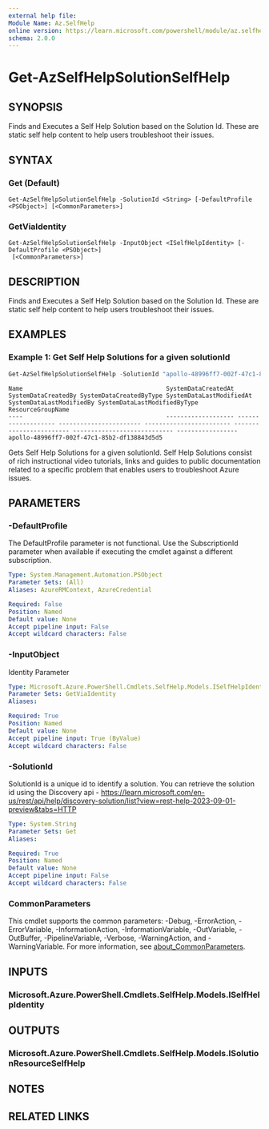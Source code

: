 ```yaml
---
external help file:
Module Name: Az.SelfHelp
online version: https://learn.microsoft.com/powershell/module/az.selfhelp/get-azselfhelpsolutionselfhelp
schema: 2.0.0
---
```


# Get-AzSelfHelpSolutionSelfHelp

## SYNOPSIS
Finds and Executes a Self Help Solution based on the Solution Id.
These are static self help content to help users troubleshoot their issues.

## SYNTAX

### Get (Default)
```
Get-AzSelfHelpSolutionSelfHelp -SolutionId <String> [-DefaultProfile <PSObject>] [<CommonParameters>]
```

### GetViaIdentity
```
Get-AzSelfHelpSolutionSelfHelp -InputObject <ISelfHelpIdentity> [-DefaultProfile <PSObject>]
 [<CommonParameters>]
```

## DESCRIPTION
Finds and Executes a Self Help Solution based on the Solution Id.
These are static self help content to help users troubleshoot their issues.

## EXAMPLES

### Example 1: Get Self Help Solutions for a given solutionId
```powershell
Get-AzSelfHelpSolutionSelfHelp -SolutionId "apollo-48996ff7-002f-47c1-85b2-df138843d5d5"
```

```output
Name                                        SystemDataCreatedAt SystemDataCreatedBy SystemDataCreatedByType SystemDataLastModifiedAt SystemDataLastModifiedBy SystemDataLastModifiedByType ResourceGroupName
----                                        ------------------- ------------------- ----------------------- ------------------------ ------------------------ ---------------------------- -----------------
apollo-48996ff7-002f-47c1-85b2-df138843d5d5
```

Gets Self Help Solutions for a given solutionId.
Self Help Solutions consist of rich instructional video tutorials, links and guides to public documentation related to a specific problem that enables users to troubleshoot Azure issues.

## PARAMETERS

### -DefaultProfile
The DefaultProfile parameter is not functional.
Use the SubscriptionId parameter when available if executing the cmdlet against a different subscription.

```yaml
Type: System.Management.Automation.PSObject
Parameter Sets: (All)
Aliases: AzureRMContext, AzureCredential

Required: False
Position: Named
Default value: None
Accept pipeline input: False
Accept wildcard characters: False
```

### -InputObject
Identity Parameter

```yaml
Type: Microsoft.Azure.PowerShell.Cmdlets.SelfHelp.Models.ISelfHelpIdentity
Parameter Sets: GetViaIdentity
Aliases:

Required: True
Position: Named
Default value: None
Accept pipeline input: True (ByValue)
Accept wildcard characters: False
```

### -SolutionId
SolutionId is a unique id to identify a solution.
You can retrieve the solution id using the Discovery api - https://learn.microsoft.com/en-us/rest/api/help/discovery-solution/list?view=rest-help-2023-09-01-preview&tabs=HTTP

```yaml
Type: System.String
Parameter Sets: Get
Aliases:

Required: True
Position: Named
Default value: None
Accept pipeline input: False
Accept wildcard characters: False
```

### CommonParameters
This cmdlet supports the common parameters: -Debug, -ErrorAction, -ErrorVariable, -InformationAction, -InformationVariable, -OutVariable, -OutBuffer, -PipelineVariable, -Verbose, -WarningAction, and -WarningVariable. For more information, see [about_CommonParameters](http://go.microsoft.com/fwlink/?LinkID=113216).

## INPUTS

### Microsoft.Azure.PowerShell.Cmdlets.SelfHelp.Models.ISelfHelpIdentity

## OUTPUTS

### Microsoft.Azure.PowerShell.Cmdlets.SelfHelp.Models.ISolutionResourceSelfHelp

## NOTES

## RELATED LINKS

